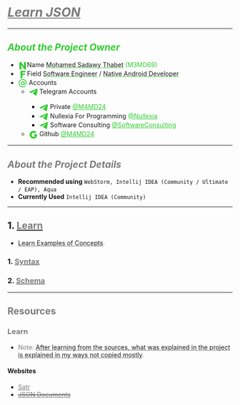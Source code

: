 # <u style="font-style: italic; color: #7c7c7c;">Learn JSON</u>

---

## <span style="font-style: italic; color: limeGreen;">About the Project Owner</span>

- <img width="20" src="readme_file_source/icons/n_letter_icon.svg" alt="N Letter" style="vertical-align: middle;"/>Name <u style="text-decoration-color: #32cd32;">Mohamed Sadawy Thabet</u> <span style="color: limeGreen;">(M3MD69)
- <img width="20" src="readme_file_source/icons/f_letter_icon.svg" alt="F Letter" style="vertical-align: middle;"/>Field <u style="text-decoration-color: #32cd32;">Software Engineer</u> / <u style="text-decoration-color: #32cd32;">Native Android Developer</u>
- <img width="20" src="readme_file_source/icons/mention_icon.svg" alt="Mention Icon" style="vertical-align: middle;"/> Accounts
    <ul>
        <li><img width="20" src="readme_file_source/icons/telegram_icon.svg" alt="Telegram Icon" style="vertical-align: middle;"/> Telegram Accounts</li>
        <ul>
            <li><img width="20" src="readme_file_source/icons/telegram_icon.svg" alt="Telegram Icon" style="vertical-align: middle;"/> Private <a style="color: limeGreen;" href="https://t.me/M4MD24">@M4MD24</a></li>
            <li><img width="20" src="readme_file_source/icons/telegram_icon.svg" alt="Telegram Icon" style="vertical-align: middle;"/> Nullexia For Programming <a style="color: limeGreen;" href="https://t.me/Nullexia">@Nullexia</a></li>
            <li><img width="20" src="readme_file_source/icons/telegram_icon.svg" alt="Telegram Icon" style="vertical-align: middle;"/> Software Consulting <a style="color: limeGreen;" href="https://t.me/SoftwareConsulting">@SoftwareConsulting</a></li>
        </ul>
        <li><img width="20" src="readme_file_source/icons/g_letter_icon.svg" alt="G Letter" style="vertical-align: middle;"/> Github <a style="color: limeGreen;" href="https://github.com/M4MD24">@M4MD24</a></li>
    </ul>

---

## <span style="font-style: italic; color: #7c7c7c;">About the Project Details</span>

- **Recommended using** `WebStorm, Intellij IDEA (Community / Ultimate / EAP), Aqua`
- **Currently Used** `Intellij IDEA (Community)`

---

## 1. [<span style="color: #7c7c7c;">Learn</span>](src/_1_learn)

- <u style="text-decoration-color: #7c7c7c;">Learn Examples of Concepts</u><span style="color: #7c7c7c;">.</span>

### 1. [<span style="color: #7c7c7c;">Syntax</span>](src/_1_learn/_1_1_syntax)

### 2. [<span style="color: #7c7c7c;">Schema</span>](src/_1_learn/_1_2_schema)

---

## <span style="color: #7c7c7c;">Resources</span>

### <span style="color: #7c7c7c;">Learn</span>

- <span style="color: #7c7c7c;">Note: </span><u style="text-decoration-color: #7c7c7c;">After learning from the sources, what was explained in the project is explained in my ways not copied mostly</u><span style="color: #7c7c7c;">.</span>

#### Websites

<ul>
<li><a style="color: #7c7c7c;" href="https://satr.codes">Satr</a></li>
<del><li><a style="color: #7c7c7c;" href="https://www.json.org/json-en.html">JSON Documents</a></li></del>
</ul>
